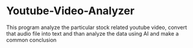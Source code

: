 # Youtube-Video-Analyzer
This program analyze the particular stock related youtube video, convert that audio file into text and than analyze the data using AI and make a common conclusion
